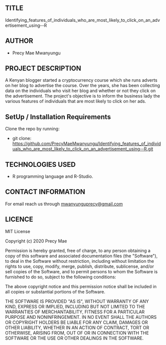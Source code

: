 ##  TITLE
 Identifying_features_of_individuals_who_are_most_likely_to_click_on_an_advertisement_using--R

## AUTHOR
 * Precy Mae Mwanyungu

## PROJECT DESCRIPTION
A Kenyan blogger started a cryptocurrency course which she runs adverts on her blog to advertise
the course. Over the years, she has been collecting data on the individuals who visit her blog and
whether or not they click on the advertisement.
The project's objective is to inform the business lady the various features of individuals that are most likely to click on her ads.
  

## SetUp / Installation Requirements
  Clone the repo by running:
*   git clone: https://github.com/PrecyMaeMwanyungu/Identifying_features_of_individuals_who_are_most_likely_to_click_on_an_advertisement_using--R.git

## TECHNOLOGIES USED
* R programming language and R-Studio.

## CONTACT INFORMATION
 For email reach us through mwanyunguprecy@gmail.com

## LICENCE
MIT License

Copyright (c) 2020 Precy Mae

Permission is hereby granted, free of charge, to any person obtaining a copy of this software and associated documentation files (the "Software"), to deal in the Software without restriction, including without limitation the rights to use, copy, modify, merge, publish, distribute, sublicense, and/or sell copies of the Software, and to permit persons to whom the Software is furnished to do so, subject to the following conditions:

The above copyright notice and this permission notice shall be included in all copies or substantial portions of the Software.

THE SOFTWARE IS PROVIDED "AS IS", WITHOUT WARRANTY OF ANY KIND, EXPRESS OR IMPLIED, INCLUDING BUT NOT LIMITED TO THE WARRANTIES OF MERCHANTABILITY, FITNESS FOR A PARTICULAR PURPOSE AND NONINFRINGEMENT. IN NO EVENT SHALL THE AUTHORS OR COPYRIGHT HOLDERS BE LIABLE FOR ANY CLAIM, DAMAGES OR OTHER LIABILITY, WHETHER IN AN ACTION OF CONTRACT, TORT OR OTHERWISE, ARISING FROM, OUT OF OR IN CONNECTION WITH THE SOFTWARE OR THE USE OR OTHER DEALINGS IN THE SOFTWARE.
